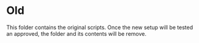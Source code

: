# Old

This folder contains the original scripts.
Once the new setup will be tested an approved, the folder and its contents will be remove.
